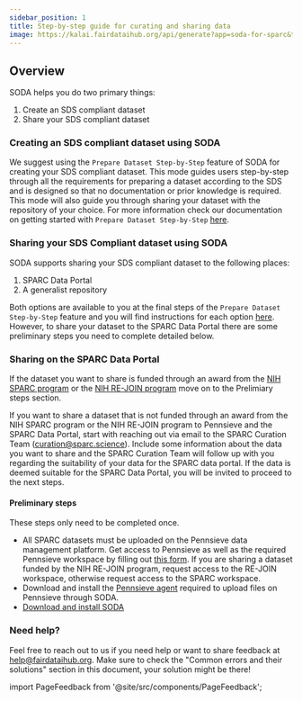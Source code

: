 ```yaml
---
sidebar_position: 1
title: Step-by-step guide for curating and sharing data
image: https://kalai.fairdataihub.org/api/generate?app=soda-for-sparc&title=Step-by-step%20guide%20to%20organize%20and%20submit%20SPARC%20datasets%20with%20SODA%20for%20SPARC&description=Getting%20Started&org=fairdataihub
---
```


## Overview

SODA helps you do two primary things:

1. Create an SDS compliant dataset
2. Share your SDS compliant dataset

### Creating an SDS compliant dataset using SODA

We suggest using the `Prepare Dataset Step-by-Step` feature of SODA for creating your SDS compliant dataset. This mode guides users step-by-step through all the requirements for preparing a dataset according to the SDS and is designed so that no documentation or prior knowledge is required. This mode will also guide you through sharing your dataset with the repository of your choice. For more information check our documentation on getting started with `Prepare Dataset Step-by-Step` [here](../guided).

### Sharing your SDS Compliant dataset using SODA

SODA supports sharing your SDS compliant dataset to the following places:

1. SPARC Data Portal
2. A generalist repository

Both options are available to you at the final steps of the `Prepare Dataset Step-by-Step` feature and you will find instructions for each option [here](../guided). However, to share your dataset to the SPARC Data Portal there are some preliminary steps you need to complete detailed below.

### Sharing on the SPARC Data Portal

If the dataset you want to share is funded through an award from the [NIH SPARC program](https://commonfund.nih.gov/sparc) or the [NIH RE-JOIN program](https://heal.nih.gov/research/preclinical-translational/restoring-joint-health-function-reduce-pain) move on to the Prelimiary steps section.

If you want to share a dataset that is not funded through an award from the NIH SPARC program or the NIH RE-JOIN program to Pennsieve and the SPARC Data Portal, start with reaching out via email to the SPARC Curation Team (curation@sparc.science). Include some information about the data you want to share and the SPARC Curation Team will follow up with you regarding the suitability of your data for the SPARC data portal. If the data is deemed suitable for the SPARC Data Portal, you will be invited to proceed to the next steps.

#### Preliminary steps

These steps only need to be completed once.

- All SPARC datasets must be uploaded on the Pennsieve data management platform. Get access to Pennsieve as well as the required Pennsieve workspace by filling out [this form](https://www.wrike.com/frontend/requestforms/index.html?token=eyJhY2NvdW50SWQiOjMyMDM1ODgsInRhc2tGb3JtSWQiOjUwMzQzN30JNDgwNTg4NjU3MjA3Nwk0MTg5ZTY0ODEyZGYxNTU1ZDJkYmU5MzIxNWZiNTQyZWUwZTMzY2U4NDQ5ODI0ZWI0YzZiMWZhNjVhYzgyOTRm). If you are sharing a dataset funded by the NIH RE-JOIN program, request access to the RE-JOIN workspace, otherwise request access to the SPARC workspace.
- Download and install the [Pennsieve agent](https://docs.pennsieve.io/docs/uploading-files-programmatically#1-installing-the-pennsieve-agent) required to upload files on Pennsieve through SODA.
- <a href="../getting-started/download-soda" target="\_blank"> Download and install SODA </a>

### Need help?

Feel free to reach out to us if you need help or want to share feedback at help@fairdataihub.org. Make sure to check the "Common errors and their solutions" section in this document, your solution might be there!

import PageFeedback from '@site/src/components/PageFeedback';

<PageFeedback />
